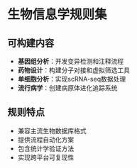 # 生物信息学规则集

## 可构建内容

* **基因组分析**：开发变异检测和注释流程
* **药物设计**：构建分子对接和虚拟筛选工具
* **单细胞分析**：实现scRNA-seq数据处理
* **流行病学**：创建病原体进化追踪系统

## 规则特点

- 兼容主流生物数据库格式
- 提供流程自动化方案
- 包含统计学验证方法
- 实现跨平台可复现性
